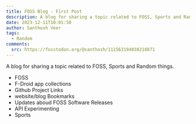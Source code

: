 ```yaml
---
title: FOSS Blog - First Post
description: A blog for sharing a topic related to FOSS, Sports and Random things
date: 2023-12-11T10:01:50
author: Santhosh Veer
tags:
  - Random
comments:
  src: https://fosstodon.org/@santhosh/111563194038218871
---
```


A blog for sharing a topic related to FOSS, Sports and Random things.

<!--more-->

- FOSS
- F-Droid app collections
- Github Project Links
- website/blog Bookmarks
- Updates aboud FOSS Software Releases
- API Experimenting
- Sports
